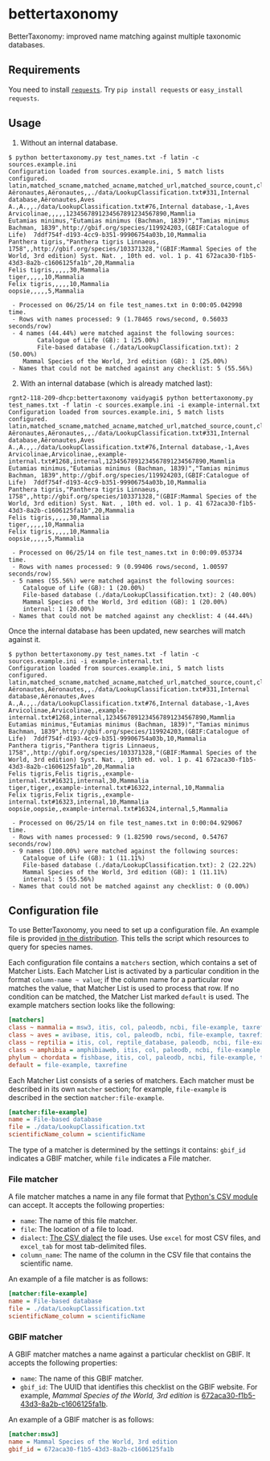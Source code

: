 # bettertaxonomy

BetterTaxonomy: improved name matching against multiple taxonomic databases.

## Requirements

You need to install [`requests`](http://docs.python-requests.org/). 
Try `pip install requests` or `easy_install requests`.

## Usage

1. Without an internal database.

```
$ python bettertaxonomy.py test_names.txt -f latin -c sources.example.ini
Configuration loaded from sources.example.ini, 5 match lists configured.
latin,matched_scname,matched_acname,matched_url,matched_source,count,class
Aëronautes,Aëronautes,,./data/LookupClassification.txt#331,Internal database,Aëronautes,Aves
A.,A.,,./data/LookupClassification.txt#76,Internal database,-1,Aves
Arvicolinae,,,,,1234567891234567891234567890,Mammlia
Eutamias minimus,"Eutamias minimus (Bachman, 1839)","Tamias minimus Bachman, 1839",http://gbif.org/species/119924203,(GBIF:Catalogue of Life)  7ddf754f-d193-4cc9-b351-99906754a03b,10,Mammalia
Panthera tigris,"Panthera tigris Linnaeus, 1758",,http://gbif.org/species/103371328,"(GBIF:Mammal Species of the World, 3rd edition) Syst. Nat. , 10th ed. vol. 1 p. 41 672aca30-f1b5-43d3-8a2b-c1606125fa1b",20,Mammalia
Felis tigris,,,,,30,Mammalia
tiger,,,,,10,Mammalia
Felix tigris,,,,,10,Mammalia
oopsie,,,,,5,Mammalia

 - Processed on 06/25/14 on file test_names.txt in 0:00:05.042998 time.
 - Rows with names processed: 9 (1.78465 rows/second, 0.56033 seconds/row)
 - 4 names (44.44%) were matched against the following sources:
        Catalogue of Life (GB): 1 (25.00%)
        File-based database (./data/LookupClassification.txt): 2 (50.00%)
	Mammal Species of the World, 3rd edition (GB): 1 (25.00%)
 - Names that could not be matched against any checklist: 5 (55.56%)
```

2. With an internal database (which is already matched last):

```
rgnt2-118-209-dhcp:bettertaxonomy vaidyagi$ python bettertaxonomy.py test_names.txt -f latin -c sources.example.ini -i example-internal.txt 
Configuration loaded from sources.example.ini, 5 match lists configured.
latin,matched_scname,matched_acname,matched_url,matched_source,count,class
Aëronautes,Aëronautes,,./data/LookupClassification.txt#331,Internal database,Aëronautes,Aves
A.,A.,,./data/LookupClassification.txt#76,Internal database,-1,Aves
Arvicolinae,Arvicolinae,,example-internal.txt#1268,internal,1234567891234567891234567890,Mammlia
Eutamias minimus,"Eutamias minimus (Bachman, 1839)","Tamias minimus Bachman, 1839",http://gbif.org/species/119924203,(GBIF:Catalogue of Life)  7ddf754f-d193-4cc9-b351-99906754a03b,10,Mammalia
Panthera tigris,"Panthera tigris Linnaeus, 1758",,http://gbif.org/species/103371328,"(GBIF:Mammal Species of the World, 3rd edition) Syst. Nat. , 10th ed. vol. 1 p. 41 672aca30-f1b5-43d3-8a2b-c1606125fa1b",20,Mammalia
Felis tigris,,,,,30,Mammalia
tiger,,,,,10,Mammalia
Felix tigris,,,,,10,Mammalia
oopsie,,,,,5,Mammalia

 - Processed on 06/25/14 on file test_names.txt in 0:00:09.053734 time.
 - Rows with names processed: 9 (0.99406 rows/second, 1.00597 seconds/row)
 - 5 names (55.56%) were matched against the following sources:
	Catalogue of Life (GB): 1 (20.00%)
	File-based database (./data/LookupClassification.txt): 2 (40.00%)
	Mammal Species of the World, 3rd edition (GB): 1 (20.00%)
	internal: 1 (20.00%)
 - Names that could not be matched against any checklist: 4 (44.44%)
```

Once the internal database has been updated, new searches will match against it.

```
$ python bettertaxonomy.py test_names.txt -f latin -c sources.example.ini -i example-internal.txt 
Configuration loaded from sources.example.ini, 5 match lists configured.
latin,matched_scname,matched_acname,matched_url,matched_source,count,class
Aëronautes,Aëronautes,,./data/LookupClassification.txt#331,Internal database,Aëronautes,Aves
A.,A.,,./data/LookupClassification.txt#76,Internal database,-1,Aves
Arvicolinae,Arvicolinae,,example-internal.txt#1268,internal,1234567891234567891234567890,Mammlia
Eutamias minimus,"Eutamias minimus (Bachman, 1839)","Tamias minimus Bachman, 1839",http://gbif.org/species/119924203,(GBIF:Catalogue of Life)  7ddf754f-d193-4cc9-b351-99906754a03b,10,Mammalia
Panthera tigris,"Panthera tigris Linnaeus, 1758",,http://gbif.org/species/103371328,"(GBIF:Mammal Species of the World, 3rd edition) Syst. Nat. , 10th ed. vol. 1 p. 41 672aca30-f1b5-43d3-8a2b-c1606125fa1b",20,Mammalia
Felis tigris,Felis tigris,,example-internal.txt#16321,internal,30,Mammalia
tiger,tiger,,example-internal.txt#16322,internal,10,Mammalia
Felix tigris,Felix tigris,,example-internal.txt#16323,internal,10,Mammalia
oopsie,oopsie,,example-internal.txt#16324,internal,5,Mammalia

 - Processed on 06/25/14 on file test_names.txt in 0:00:04.929067 time.
 - Rows with names processed: 9 (1.82590 rows/second, 0.54767 seconds/row)
 - 9 names (100.00%) were matched against the following sources:
	Catalogue of Life (GB): 1 (11.11%)
	File-based database (./data/LookupClassification.txt): 2 (22.22%)
	Mammal Species of the World, 3rd edition (GB): 1 (11.11%)
	internal: 5 (55.56%)
 - Names that could not be matched against any checklist: 0 (0.00%)

```

## Configuration file

To use BetterTaxonomy, you need to set up a configuration file. An example file is 
provided [in the distribution](https://github.com/gaurav/bettertaxonomy/blob/develop/sources.example.ini). 
This tells the script which resources to query for species names. 

Each configuration file contains a `matchers` section, which contains a set of 
Matcher Lists. Each Matcher List is activated by a particular condition in the 
format `column-name ~ value`; if the column name for a particular row matches 
the value, that Matcher List is used to process that row. If no condition can 
be matched, the Matcher List marked `default` is used. The example matchers section
looks like the following:

```ini
[matchers]
class ~ mammalia = msw3, itis, col, paleodb, ncbi, file-example, taxrefine
class ~ aves = avibase, itis, col, paleodb, ncbi, file-example, taxrefine
class ~ reptilia = itis, col, reptile_database, paleodb, ncbi, file-example, taxrefine
class ~ amphibia = amphibiaweb, itis, col, paleodb, ncbi, file-example, taxrefine
phylum ~ chordata = fishbase, itis, col, paleodb, ncbi, file-example, taxrefine
default = file-example, taxrefine
```

Each Matcher List consists of a series of matchers. Each matcher must be described in
its own `matcher` section; for example, `file-example` is described in the section
`matcher:file-example`.

```ini
[matcher:file-example]
name = File-based database
file = ./data/LookupClassification.txt
scientificName_column = scientificName
```

The type of a matcher is determined by the settings it contains: `gbif_id` indicates a
GBIF matcher, while `file` indicates a File matcher.

### File matcher

A file matcher matches a name in any file format that 
[Python's CSV module](https://docs.python.org/3/library/csv.html) can accept. It
accepts the following properties:

* `name`: The name of this file matcher.
* `file`: The location of a file to load.
* `dialect`: [The CSV dialect](https://docs.python.org/3/library/csv.html#csv.Dialect) the file uses. Use `excel` for most CSV files, and `excel_tab` for most tab-delimited files.
* `column_name`: The name of the column in the CSV file that contains the scientific name.

An example of a file matcher is as follows:

```ini
[matcher:file-example]
name = File-based database
file = ./data/LookupClassification.txt
scientificName_column = scientificName
```

### GBIF matcher

A GBIF matcher matches a name against a particular checklist on GBIF. It accepts the
following properties:

* `name`: The name of this GBIF matcher.
* `gbif_id`: The UUID that identifies this checklist on the GBIF website. For example, _Mammal Species of the World, 3rd edition_ is [672aca30-f1b5-43d3-8a2b-c1606125fa1b](http://www.gbif.org/dataset/672aca30-f1b5-43d3-8a2b-c1606125fa1b).

An example of a GBIF matcher is as follows:

```ini
[matcher:msw3]
name = Mammal Species of the World, 3rd edition
gbif_id = 672aca30-f1b5-43d3-8a2b-c1606125fa1b
```
